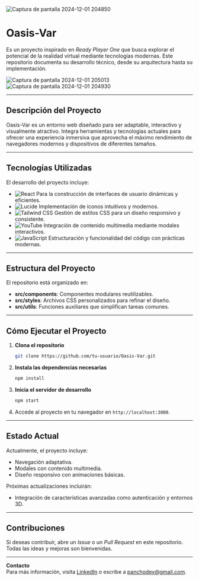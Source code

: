 
![Captura de pantalla 2024-12-01 204850](https://github.com/user-attachments/assets/11e6a4fc-a351-41b6-a76a-a88b1bbf805c)

# Oasis-Var  

Es un proyecto inspirado en *Ready Player One* que busca explorar el potencial de la realidad virtual mediante tecnologías modernas. Este repositorio documenta su desarrollo técnico, desde su arquitectura hasta su implementación.  


![Captura de pantalla 2024-12-01 205013](https://github.com/user-attachments/assets/d00b919f-0386-4e26-8c39-f65079b8ecf4) ![Captura de pantalla 2024-12-01 204930](https://github.com/user-attachments/assets/9dd7a923-318f-4e77-966d-8eb0928f1236)

---

## Descripción del Proyecto  

Oasis-Var es un entorno web diseñado para ser adaptable, interactivo y visualmente atractivo. Integra herramientas y tecnologías actuales para ofrecer una experiencia inmersiva que aprovecha el máximo rendimiento de navegadores modernos y dispositivos de diferentes tamaños.  

---

## Tecnologías Utilizadas  

El desarrollo del proyecto incluye:  

- ![React](https://img.shields.io/badge/React-20232A?style=for-the-badge&logo=react&logoColor=61DAFB) Para la construcción de interfaces de usuario dinámicas y eficientes.  
- ![Lucide](https://img.shields.io/badge/Lucide-2A2A2A?style=for-the-badge&logo=data:image/svg+xml;base64,...&logoColor=white) Implementación de íconos intuitivos y modernos.  
- ![Tailwind CSS](https://img.shields.io/badge/Tailwind_CSS-38B2AC?style=for-the-badge&logo=tailwind-css&logoColor=white) Gestión de estilos CSS para un diseño responsivo y consistente.  
- ![YouTube](https://img.shields.io/badge/YouTube-FF0000?style=for-the-badge&logo=youtube&logoColor=white) Integración de contenido multimedia mediante modales interactivos.  
- ![JavaScript](https://img.shields.io/badge/JavaScript-F7DF1E?style=for-the-badge&logo=javascript&logoColor=black) Estructuración y funcionalidad del código con prácticas modernas.  

---

## Estructura del Proyecto  

El repositorio está organizado en:  

- **src/components**: Componentes modulares reutilizables.  
- **src/styles**: Archivos CSS personalizados para refinar el diseño.  
- **src/utils**: Funciones auxiliares que simplifican tareas comunes.  

---

## Cómo Ejecutar el Proyecto  

1. **Clona el repositorio**  
   ```bash
   git clone https://github.com/tu-usuario/Oasis-Var.git
   ```  

2. **Instala las dependencias necesarias**  
   ```bash
   npm install
   ```  

3. **Inicia el servidor de desarrollo**  
   ```bash
   npm start
   ```  

4. Accede al proyecto en tu navegador en `http://localhost:3000`.  

---

## Estado Actual  

Actualmente, el proyecto incluye:  

- Navegación adaptativa.  
- Modales con contenido multimedia.  
- Diseño responsivo con animaciones básicas.  

Próximas actualizaciones incluirán:  
- Integración de características avanzadas como autenticación y entornos 3D.  

---

## Contribuciones  

Si deseas contribuir, abre un *Issue* o un *Pull Request* en este repositorio. Todas las ideas y mejoras son bienvenidas.  

---

**Contacto**  
Para más información, visita [LinkedIn](https://www.linkedin.com/in/francisco-lopez-cl/) o escribe a [panchodev@gmail.com](mailto:panchodev@gmail.com).  
```  

